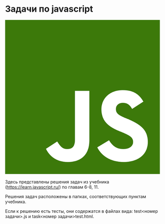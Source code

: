 # Задачи по javascript

![](images/js.png)

Здесь представлены решения задач из учебника (https://learn.javascript.ru/) по главам 6-8, 11.

Решения задач расположены в папках, соответствующих пунктам учебника.

Если к решению есть тесты, они содержатся в файлах вида: test<номер задачи>.js и task<номер задачи>test.html.